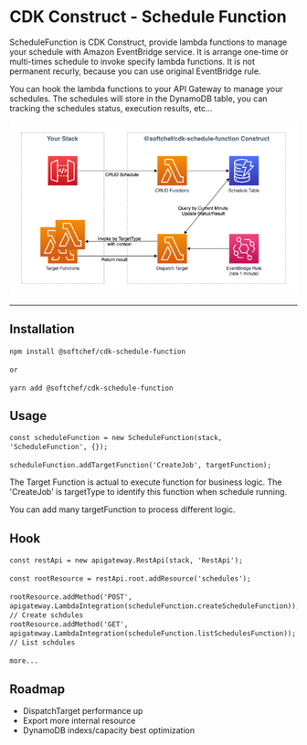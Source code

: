 # CDK Construct - Schedule Function

ScheduleFunction is CDK Construct, provide lambda functions to manage your schedule with Amazon EventBridge service. It is arrange one-time or multi-times schedule to invoke specify lambda functions. It is not permanent recurly, because you can use original EventBridge rule.

You can hook the lambda functions to your API Gateway to manage your schedules. The schedules will store in the DynamoDB table, you can tracking the schedules status, execution results, etc...

![Architecture](https://github.com/SoftChef/cdk-schedule-function/blob/2cd36dd3baf8eee4ee706eed481149d8395d15ca/docs/schedule-function-architecture.png)

---

## Installation

```
npm install @softchef/cdk-schedule-function

or

yarn add @softchef/cdk-schedule-function
```

## Usage

```
const scheduleFunction = new ScheduleFunction(stack, 'ScheduleFunction', {});

scheduleFunction.addTargetFunction('CreateJob', targetFunction);

```

The Target Function is actual to execute function for business logic. The 'CreateJob' is targetType to identify this function when schedule running.

You can add many targetFunction to process different logic.


## Hook

```
const restApi = new apigateway.RestApi(stack, 'RestApi');

const rootResource = restApi.root.addResource('schedules');

rootResource.addMethod('POST', apigateway.LambdaIntegration(scheduleFunction.createScheduleFunction));  // Create schdules
rootResource.addMethod('GET', apigateway.LambdaIntegration(scheduleFunction.listSchedulesFunction));  // List schdules

more...
```

## Roadmap

- DispatchTarget performance up
- Export more internal resource
- DynamoDB indexs/capacity best optimization
